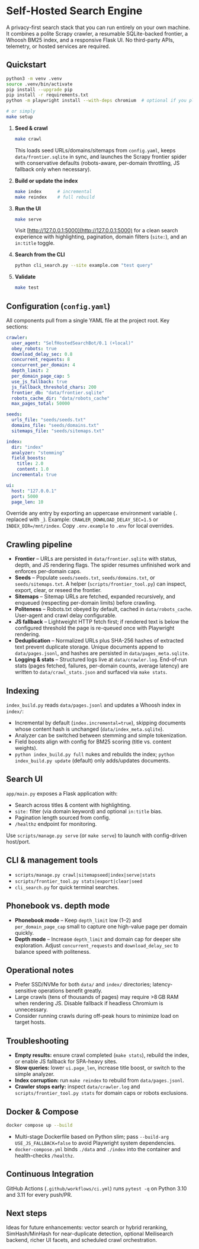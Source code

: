 # Self-Hosted Search Engine

A privacy-first search stack that you can run entirely on your own machine. It combines a polite Scrapy crawler, a resumable SQLite-backed frontier, a Whoosh BM25 index, and a responsive Flask UI. No third-party APIs, telemetry, or hosted services are required.

## Quickstart

```bash
python3 -m venv .venv
source .venv/bin/activate
pip install --upgrade pip
pip install -r requirements.txt
python -m playwright install --with-deps chromium  # optional if you plan to render JS

# or simply
make setup
```

1. **Seed & crawl**
   ```bash
   make crawl
   ```
   This loads seed URLs/domains/sitemaps from `config.yaml`, keeps `data/frontier.sqlite` in sync, and launches the Scrapy frontier spider with conservative defaults (robots-aware, per-domain throttling, JS fallback only when necessary).

2. **Build or update the index**
   ```bash
   make index      # incremental
   make reindex    # full rebuild
   ```

3. **Run the UI**
   ```bash
   make serve
   ```
   Visit [http://127.0.0.1:5000](http://127.0.0.1:5000) for a clean search experience with highlighting, pagination, domain filters (`site:`), and an `in:title` toggle.

4. **Search from the CLI**
   ```bash
   python cli_search.py --site example.com "test query"
   ```

5. **Validate**
   ```bash
   make test
   ```

## Configuration (`config.yaml`)

All components pull from a single YAML file at the project root. Key sections:

```yaml
crawler:
  user_agent: "SelfHostedSearchBot/0.1 (+local)"
  obey_robots: true
  download_delay_sec: 0.8
  concurrent_requests: 8
  concurrent_per_domain: 4
  depth_limit: 2
  per_domain_page_cap: 5
  use_js_fallback: true
  js_fallback_threshold_chars: 200
  frontier_db: "data/frontier.sqlite"
  robots_cache_dir: "data/robots_cache"
  max_pages_total: 50000

seeds:
  urls_file: "seeds/seeds.txt"
  domains_file: "seeds/domains.txt"
  sitemaps_file: "seeds/sitemaps.txt"

index:
  dir: "index"
  analyzer: "stemming"
  field_boosts:
    title: 2.0
    content: 1.0
  incremental: true

ui:
  host: "127.0.0.1"
  port: 5000
  page_len: 10
```

Override any entry by exporting an uppercase environment variable (`.` replaced with `_`). Example: `CRAWLER_DOWNLOAD_DELAY_SEC=1.5` or `INDEX_DIR=/mnt/index`. Copy `.env.example` to `.env` for local overrides.

## Crawling pipeline

* **Frontier** – URLs are persisted in `data/frontier.sqlite` with status, depth, and JS rendering flags. The spider resumes unfinished work and enforces per-domain caps.
* **Seeds** – Populate `seeds/seeds.txt`, `seeds/domains.txt`, or `seeds/sitemaps.txt`. A helper (`scripts/frontier_tool.py`) can inspect, export, clear, or reseed the frontier.
* **Sitemaps** – Sitemap URLs are fetched, expanded recursively, and enqueued (respecting per-domain limits) before crawling.
* **Politeness** – Robots.txt obeyed by default, cached in `data/robots_cache`. User-agent and crawl delay configurable.
* **JS fallback** – Lightweight HTTP fetch first; if rendered text is below the configured threshold the page is re-queued once with Playwright rendering.
* **Deduplication** – Normalized URLs plus SHA-256 hashes of extracted text prevent duplicate storage. Unique documents append to `data/pages.jsonl`, and hashes are persisted in `data/pages_meta.sqlite`.
* **Logging & stats** – Structured logs live at `data/crawler.log`. End-of-run stats (pages fetched, failures, per-domain counts, average latency) are written to `data/crawl_stats.json` and surfaced via `make stats`.

## Indexing

`index_build.py` reads `data/pages.jsonl` and updates a Whoosh index in `index/`:

* Incremental by default (`index.incremental=true`), skipping documents whose content hash is unchanged (`data/index_meta.sqlite`).
* Analyzer can be switched between stemming and simple tokenization.
* Field boosts align with config for BM25 scoring (title vs. content weights).
* `python index_build.py full` nukes and rebuilds the index; `python index_build.py update` (default) only adds/updates documents.

## Search UI

`app/main.py` exposes a Flask application with:

* Search across titles & content with highlighting.
* `site:` filter (via domain keyword) and optional `in:title` bias.
* Pagination length sourced from config.
* `/healthz` endpoint for monitoring.

Use `scripts/manage.py serve` (or `make serve`) to launch with config-driven host/port.

## CLI & management tools

* `scripts/manage.py crawl|sitemapseed|index|serve|stats`
* `scripts/frontier_tool.py stats|export|clear|seed`
* `cli_search.py` for quick terminal searches.

## Phonebook vs. depth mode

* **Phonebook mode** – Keep `depth_limit` low (1–2) and `per_domain_page_cap` small to capture one high-value page per domain quickly.
* **Depth mode** – Increase `depth_limit` and domain cap for deeper site exploration. Adjust `concurrent_requests` and `download_delay_sec` to balance speed with politeness.

## Operational notes

* Prefer SSD/NVMe for both `data/` and `index/` directories; latency-sensitive operations benefit greatly.
* Large crawls (tens of thousands of pages) may require >8 GB RAM when rendering JS. Disable fallback if headless Chromium is unnecessary.
* Consider running crawls during off-peak hours to minimize load on target hosts.

## Troubleshooting

* **Empty results:** ensure crawl completed (`make stats`), rebuild the index, or enable JS fallback for SPA-heavy sites.
* **Slow queries:** lower `ui.page_len`, increase title boost, or switch to the simple analyzer.
* **Index corruption:** run `make reindex` to rebuild from `data/pages.jsonl`.
* **Crawler stops early:** inspect `data/crawler.log` and `scripts/frontier_tool.py stats` for domain caps or robots exclusions.

## Docker & Compose

```bash
docker compose up --build
```

* Multi-stage Dockerfile based on Python slim; pass `--build-arg USE_JS_FALLBACK=false` to avoid Playwright system dependencies.
* `docker-compose.yml` binds `./data` and `./index` into the container and health-checks `/healthz`.

## Continuous Integration

GitHub Actions (`.github/workflows/ci.yml`) runs `pytest -q` on Python 3.10 and 3.11 for every push/PR.

## Next steps

Ideas for future enhancements: vector search or hybrid reranking, SimHash/MinHash for near-duplicate detection, optional Meilisearch backend, richer UI facets, and scheduled crawl orchestration.
